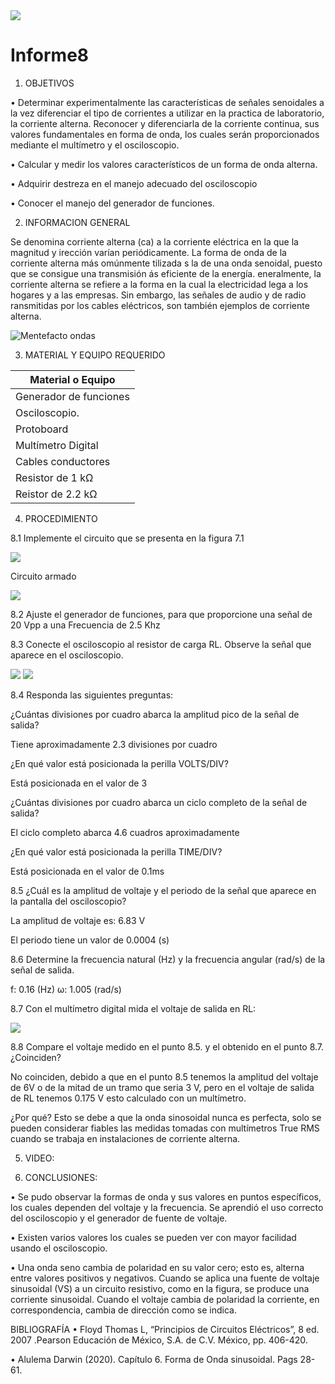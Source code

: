 <img src= img/LOGO.png>


# Informe8
1) OBJETIVOS

• Determinar experimentalmente las características de señales senoidales a la vez diferenciar el tipo de corrientes a utilizar en la practica de laboratorio, la corriente alterna. Reconocer y diferenciarla de la corriente continua, sus valores fundamentales en forma de onda, los cuales serán proporcionados mediante el multímetro y el osciloscopio.

• Calcular y medir los valores característicos de un forma de onda alterna.

• Adquirir destreza en el manejo adecuado del osciloscopio

• Conocer el manejo del generador de funciones.

2) INFORMACION GENERAL

Se denomina corriente alterna (ca) a la corriente eléctrica en la que la magnitud y irección varían periódicamente. La forma de onda de la corriente alterna más omúnmente tilizada s la de una onda senoidal, puesto que se consigue una transmisión ás eficiente de la energía. eneralmente, la corriente alterna se refiere a la forma en la cual la electricidad lega a los hogares y a las empresas. Sin embargo, las señales de audio y de radio ransmitidas por los cables eléctricos, son también ejemplos de corriente alterna.

![Mentefacto ondas](https://user-images.githubusercontent.com/84453557/132286914-960f2626-3cdd-4816-bc9c-d3b6c8c52fb4.png)


3) MATERIAL Y EQUIPO REQUERIDO

| Material o Equipo | 
| --------- | 
| Generador de funciones|
| Osciloscopio. |
| Protoboard |
| Multímetro Digital |
| Cables conductores |
| Resistor de 1 kΩ |
| Reistor de 2.2 kΩ |





4) PROCEDIMIENTO

8.1 Implemente el circuito que se presenta en la figura 7.1

<img src= img/lab8-1.jpg>

Circuito armado 

<img src= img/lab8-2.jpg>

8.2 Ajuste el generador de funciones, para que proporcione una señal de 20 Vpp a una Frecuencia de 2.5 Khz

8.3 Conecte el osciloscopio al resistor de carga RL. Observe la señal que aparece en el osciloscopio.

<img src= img/lab8-3.jpg>

<img src= img/lab8-4.jpg>

8.4 Responda las siguientes preguntas:

¿Cuántas divisiones por cuadro abarca la amplitud pico de la señal de salida?

Tiene aproximadamente 2.3 divisiones por cuadro

¿En qué valor está posicionada la perilla VOLTS/DIV?

Está posicionada en el valor de 3

¿Cuántas divisiones por cuadro abarca un ciclo completo de la señal de salida?

El ciclo completo abarca 4.6 cuadros aproximadamente

¿En qué valor está posicionada la perilla TIME/DIV?

Está posicionada en el valor de 0.1ms

8.5 ¿Cuál es la amplitud de voltaje y el periodo de la señal que aparece en la pantalla del osciloscopio?

La amplitud de voltaje es: 6.83 V

El periodo tiene un valor de 0.0004 (s)

8.6 Determine la frecuencia natural (Hz) y la frecuencia angular (rad/s) de la señal de salida.

f: 0.16 (Hz) ω: 1.005 (rad/s)

8.7 Con el multímetro digital mida el voltaje de salida en RL:

<img src= img/lab8-5.jpg>

8.8 Compare el voltaje medido en el punto 8.5. y el obtenido en el punto 8.7. ¿Coinciden?

No coinciden, debido a que en el punto 8.5 tenemos la amplitud del voltaje de 6V o de la mitad de un tramo que seria 3 V, pero en el voltaje de salida de RL tenemos 0.175 V esto calculado con un multímetro.

¿Por qué? Esto se debe a que la onda sinosoidal nunca es perfecta, solo se pueden considerar fiables las medidas tomadas con multímetros True RMS cuando se trabaja en instalaciones de corriente alterna.

5) VIDEO:

6) CONCLUSIONES:

• Se pudo observar la formas de onda y sus valores en puntos específicos, los cuales dependen del voltaje y la frecuencia. Se aprendió el uso correcto del osciloscopio y el generador de fuente de voltaje.

• Existen varios valores los cuales se pueden ver con mayor facilidad usando el osciloscopio.

• Una onda seno cambia de polaridad en su valor cero; esto es, alterna entre valores positivos y negativos. Cuando se aplica una fuente de voltaje sinusoidal (VS) a un circuito resistivo, como en la figura, se produce una corriente sinusoidal. Cuando el voltaje cambia de polaridad la corriente, en correspondencia, cambia de dirección como se indica.

BIBLIOGRAFÍA
• Floyd Thomas L, “Principios de Circuitos Eléctricos”, 8 ed. 2007 .Pearson Educación de México, S.A. de C.V. México, pp. 406-420.

• Alulema Darwin (2020). Capítulo 6. Forma de Onda sinusoidal. Pags 28-61.
